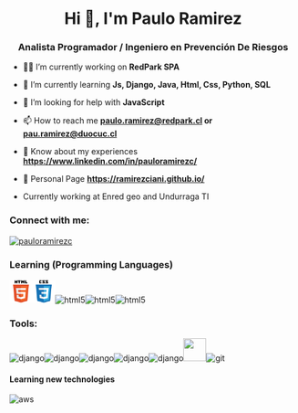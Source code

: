 




<h1 align="center">Hi 👋, I'm Paulo Ramirez</h1>
<h3 align="center">Analista Programador / Ingeniero en Prevención De Riesgos </h3>

- 🏋🏽 I’m currently working on **RedPark SPA**

- 🌱 I’m currently learning **Js, Django, Java, Html, Css, Python, SQL**

- 🤝 I’m looking for help with **JavaScript**

- 📫 How to reach me **paulo.ramirez@redpark.cl or pau.ramirez@duocuc.cl**

- 📄 Know about my experiences **https://www.linkedin.com/in/pauloramirezc/**

- 🛄 Personal Page **https://ramirezciani.github.io/**

- Currently working at Enred geo and Undurraga TI 

<h3 align="left">Connect with me:</h3>
<p align="left">
<a href="https://linkedin.com/in/pauloramirezc" target="blank"><img align="center" src="https://raw.githubusercontent.com/rahuldkjain/github-profile-readme-generator/master/src/images/icons/Social/linked-in-alt.svg" alt="pauloramirezc" height="30" width="40" /></a></p>

 
  
<h3 align="left">Learning (Programming Languages)</h3>
<p> <img src="https://raw.githubusercontent.com/devicons/devicon/master/icons/html5/html5-original-wordmark.svg" alt="html5" width="40" height="40"/><img src="https://raw.githubusercontent.com/devicons/devicon/master/icons/css3/css3-original-wordmark.svg" alt="css3" width="40" height="40"/><img src="https://img.icons8.com/color/344/python.png" alt="html5" width="40" height="40"/><img src="https://img.icons8.com/color/344/javascript--v1.png" alt="html5" width="40" height="40"/><img src="https://img.icons8.com/color/344/java-coffee-cup-logo--v1.png" alt="html5" width="40" height="40"/> </p>


<h3 align="left">Tools:</h3>
<p><img src="https://cdn.jsdelivr.net/gh/devicons/devicon/icons/django/django-plain-wordmark.svg" alt="django" width="40" height="40"/><img src="https://img.icons8.com/color/344/bootstrap.png" alt="django" width="40" height="40"/><img src="https://img.icons8.com/fluency/344/visual-studio-code-2019.png" alt="django" width="40" height="40"/><img src="https://img.icons8.com/color/344/ionic.png" alt="django" width="40" height="40"/><img src="https://img.icons8.com/office/344/database.png" alt="django" width="40" height="40"/><img src="https://img.icons8.com/color/344/oracle-logo.png" alt="" width="40" height="40"/><img src="https://img.icons8.com/fluency/48/null/github.png" alt="git" width="40" height="40"/></p>

<h4 align="left">Learning new technologies</h4>
<p><img src="https://img.icons8.com/color/344/amazon-web-services.png" alt="aws" width="40" height="40"</p>
